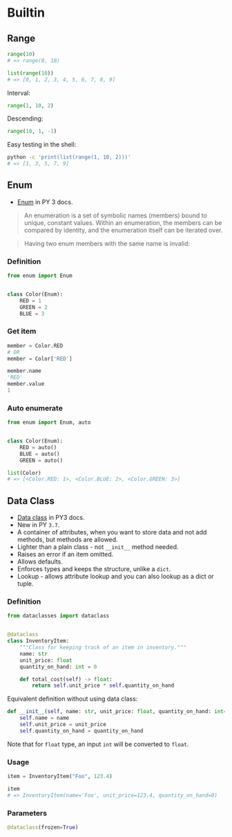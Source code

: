 # Builtin

## Range


```python
range(10)
# => range(0, 10)
```

```python
list(range(10))
# => [0, 1, 2, 3, 4, 5, 6, 7, 8, 9]
```

Interval:

```python
range(1, 10, 2)
```

Descending:

```python
range(10, 1, -1)
```

Easy testing in the shell:

```sh
python -c 'print(list(range(1, 10, 2)))'
# => [1, 3, 5, 7, 9]
```


## Enum


- [Enum](https://docs.python.org/3/library/enum.html) in PY 3 docs.

> An enumeration is a set of symbolic names (members) bound to unique, constant values. Within an enumeration, the members can be compared by identity, and the enumeration itself can be iterated over.

> Having two enum members with the same name is invalid:


### Definition

```python
from enum import Enum


class Color(Enum):
    RED = 1
    GREEN = 2
    BLUE = 3
```


### Get item

```python
member = Color.RED
# OR
member = Color['RED']
```

```python
member.name
'RED'
member.value
1
```

### Auto enumerate

```python
from enum import Enum, auto


class Color(Enum):
    RED = auto()
    BLUE = auto()
    GREEN = auto()
```

```python
list(Color)
# => [<Color.RED: 1>, <Color.BLUE: 2>, <Color.GREEN: 3>]
```

## Data Class

- [Data class](https://docs.python.org/3/library/dataclasses.html) in PY3 docs.
- New in PY `3.7`.
- A container of attributes, when you want to store data and not add methods, but methods are allowed.
- Lighter than a plain class - not `__init__` method needed. 
- Raises an error if an item omitted.
- Allows defaults.
- Enforces types and keeps the structure, unlike a `dict`.
- Lookup - allows attribute lookup and you can also lookup as a dict or tuple.

### Definition

```python
from dataclasses import dataclass


@dataclass
class InventoryItem:
    """Class for keeping track of an item in inventory."""
    name: str
    unit_price: float
    quantity_on_hand: int = 0

    def total_cost(self) -> float:
        return self.unit_price * self.quantity_on_hand
```

Equivalent definition without using data class:

```python
def __init__(self, name: str, unit_price: float, quantity_on_hand: int=0):
    self.name = name
    self.unit_price = unit_price
    self.quantity_on_hand = quantity_on_hand
```

Note that for `float` type, an input `int` will be converted to `float`.

### Usage

```python
item = InventoryItem("Foo", 123.4)

item
# => InventoryItem(name='Foo', unit_price=123.4, quantity_on_hand=0)
```

### Parameters



```python
@dataclass(frozen=True)
```
<!--stackedit_data:
eyJoaXN0b3J5IjpbMjEyMTY3NTQzNiwxOTg2MjIyMjIwXX0=
-->